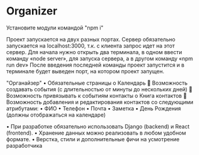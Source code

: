 # Organizer
Установите модули командой "npm i"

Проект запускается на двух разных портах.
Сервер обязательно запускается на localhost:3000, т.к. с клиента запрос идет на этот сервер.
Для начала нужно открыть два терминала, в одном ввести команду «node server», для запуска сервера, а в другом команду «npm run dev»
После введения последней команды проект запустится и в терминале будет выведен порт, на котором проект запущен.

"Органайзер"
•	Обязательные страницы
o	Календарь
	Возможность создавать события (с длительностью от минуты до нескольких дней)
	Возможность привязывать к событиям контакты
o	Книга контактов
	Возможность добавления и редактирования контактов со следующими атрибутами:
•	ФИО
•	Телефон
•	Почта
•	Заметка
•	День Рождения (должны отображаться на календаре)

•	При разработке обязательно использовать Django (backend) и React (frontend). 
•	Хранение данных можно реализовать в любом удобном формате.
•	Верстка, стили и дополнительные фичи на усмотрение разработчика

